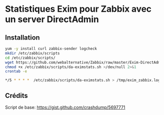 # Statistiques Exim pour Zabbix avec un server DirectAdmin

## Installation
```bash
yum -y install curl zabbix-sender logcheck
mkdir /etc/zabbix/scripts
cd /etc/zabbix/scripts/
wget https://github.com/webalternative/Zabbix/raw/master/Exim-DirectAdmin/da-eximstats.sh
chmod +x /etc/zabbix/scripts/da-eximstats.sh >/dev/null 2>&1
crontab -e

*/5 * * * *  /etc/zabbix/scripts/da-eximstats.sh > /tmp/exim_zabbix.log

```

## Crédits
Script de base: https://gist.github.com/crashdump/5697771
